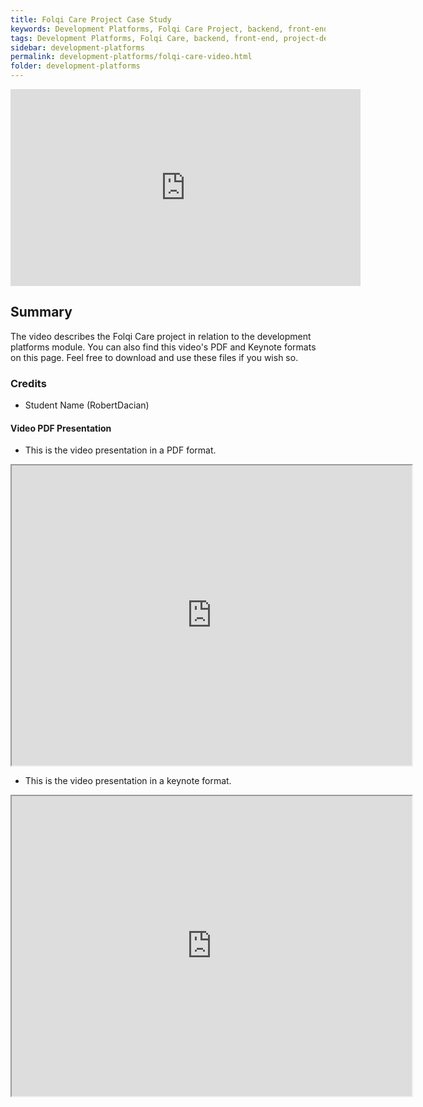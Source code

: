 ```yaml
---
title: Folqi Care Project Case Study
keywords: Development Platforms, Folqi Care Project, backend, front-end
tags: Development Platforms, Folqi Care, backend, front-end, project-development-process
sidebar: development-platforms
permalink: development-platforms/folqi-care-video.html
folder: development-platforms
---
```


<iframe width="560" height="315" src="https://www.youtube.com/embed/k2zroHRqo-8" title="YouTube video player" frameborder="0" allow="accelerometer; autoplay; clipboard-write; encrypted-media; gyroscope; picture-in-picture; web-share" allowfullscreen></iframe>

## Summary

The video describes the Folqi Care project in relation to the development platforms module. You can also find this video's PDF and Keynote formats on this page. Feel free to download and use these files if you wish so.

### Credits

- Student Name (RobertDacian)

#### Video PDF Presentation

- This is the video presentation in a PDF format.

<iframe src="https://drive.google.com/file/d/19bCX17dxMXbKIj3Kfu4BJ2pJ20yyDkYU/preview" width="640" height="480" allow="autoplay"></iframe>

- This is the video presentation in a keynote format.

<iframe src="https://drive.google.com/file/d/15UgyeQf-9Fpd0sy3E760q4214GQrLgQR/preview" width="640" height="480" allow="autoplay"></iframe>
